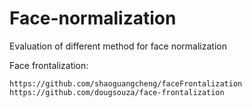 # Face-normalization
Evaluation of different method for face normalization

Face frontalization:
~~~
https://github.com/shaoguangcheng/faceFrontalization
https://github.com/dougsouza/face-frontalization
~~~
